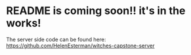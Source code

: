 # README is coming soon!! it's in the works!

The server side code can be found here: https://github.com/HelenEsterman/witches-capstone-server
